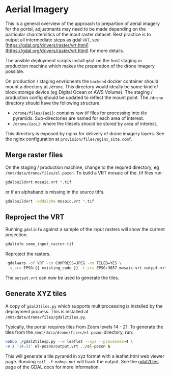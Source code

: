 # Aerial Imagery

This is a general overview of the approach to prepartion of aerial imagery for the portal, adjustments may need to be made depending on the particular charcteristics of the input raster dataset. Best practice is to output all intermediate steps as gdal `VRT`, see [https://gdal.org/drivers/raster/vrt.html](https://gdal.org/drivers/raster/vrt.html) for more details.

The ansible deployment scripts install `gdal` on the host staging or production machine which makes the preparation of the drone imagery possible.

On production / staging envrionents the `backend` docker container should mount a directory at `/drone`. This directory would ideally be some kind of block storage device (eg Digital Ocean or AWS Volume). The staging / production config should be updated to reflect the mount point. The `/drone` directory should have the following structure:

- `/drone/files/{aoi}`: contains raw tif files for processing into tile pyramids. Sub-directories are named for each area of interest.
- `/drone/{aoi}`: where the tilesets should be stored by area of interest.

This directory is exposed by nginx for delivery of drone imagery layers. See the nginx configuration at `provision/files/nginx_site.comf`.

## Merge raster files

On the staging / production machine, change to the requred directory, eg `/mnt/data/drone/files/el-pozon`. To build a VRT mosaic of the .tif files run:

```bash
gdalbuildvrt mosaic.vrt *.tif
```

or if an alphaband is missing in the source tiffs.

```bash
gdalbuildvrt -addalpha mosaic.vrt *.tif
```

## Reproject the VRT

Running `gdalinfo` against a sample of the input rasters will show the current projection.

```bash
gdalinfo some_input_raster.tif
```

Reproject the rasters.

```bash
 gdalwarp -of VRT -co COMPRESS=JPEG -co TILED=YES \
 -s_srs EPSG:{{ existing_code }} -t_srs EPSG:3857 mosaic.vrt output.vrt
```

The `output.vrt` can now be used to generate the tiles.

## Generate XYZ tiles

A copy of `gdal2tiles.py` which supports multiprocessing is installed by the deployment process. This is installed at `/mnt/data/drone/files/gdal2tiles.py`.

Typically, the portal requires tiles from Zoom levels 14 - 21. To generate the tiles from the `/mnt/data/drone/files/el-pozon` directory, run:

```bash
nohup ./gdal2tilesp.py --w leaflet --xyz --processes=4 \
-v z '14-21' el-pozon/output.vrt ../el-pozon &
```

This will generate a tile pyramid in xyz format with a leaflet.html web viewer page. Running `tail -f nohup.out` will track the output. See the [gdal2tiles](https://gdal.org/programs/gdal2tiles.html) page of the GDAL docs for more information.
